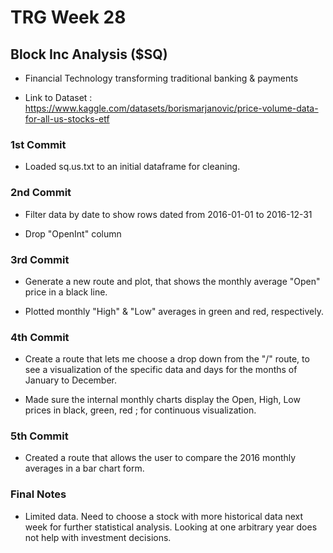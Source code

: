 # TRG Week 28

## Block Inc Analysis ($SQ)

- Financial Technology transforming traditional banking & payments

- Link to Dataset : https://www.kaggle.com/datasets/borismarjanovic/price-volume-data-for-all-us-stocks-etf

### 1st Commit

- Loaded sq.us.txt to an initial dataframe for cleaning.

### 2nd Commit

- Filter data by date to show rows dated from 2016-01-01 to 2016-12-31

- Drop "OpenInt" column

### 3rd Commit

- Generate a new route and plot, that shows the monthly average "Open" price in a black line.

- Plotted monthly "High" & "Low" averages in green and red, respectively.

### 4th Commit

- Create a route that lets me choose a drop down from the "/" route, to see a visualization of the specific data and days for the months of January to December.

- Made sure the internal monthly charts display the Open, High, Low prices in black, green, red ; for continuous visualization.

### 5th Commit

- Created a route that allows the user to compare the 2016 monthly averages in a bar chart form.

### Final Notes

- Limited data. Need to choose a stock with more historical data next week for further statistical analysis. Looking at one arbitrary year does not help with investment decisions.